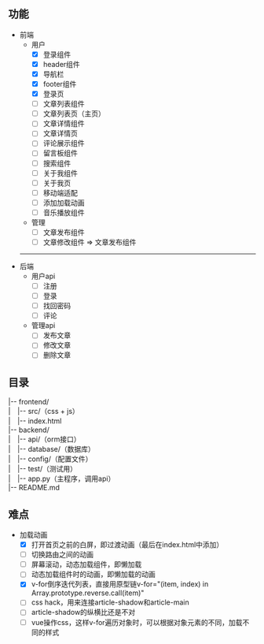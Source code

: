 ## 功能
* 前端
	* 用户
		- [x] 登录组件
		- [x] header组件
		- [x] 导航栏
		- [x] footer组件
		- [x] 登录页
		- [ ] 文章列表组件
		- [ ] 文章列表页（主页）
		- [ ] 文章详情组件
		- [ ] 文章详情页
		- [ ] 评论展示组件
        - [ ] 留言板组件
        - [ ] 搜索组件
		- [ ] 关于我组件
		- [ ] 关于我页
		- [ ] 移动端适配
		- [ ] 添加加载动画
		- [ ] 音乐播放组件
	* 管理
		- [ ] 文章发布组件
		- [ ] 文章修改组件 => 文章发布组件
	---
* 后端
	* 用户api
		- [ ] 注册
		- [ ] 登录
		- [ ] 找回密码
		- [ ] 评论
	* 管理api
		- [ ] 发布文章
		- [ ] 修改文章
		- [ ] 删除文章

## 目录
|-- frontend/  
|　|-- src/（css + js）  
|　|-- index.html  
|-- backend/  
|　|-- api/（orm接口）  
|　|-- database/（数据库）  
|　|-- config/（配置文件）  
|　|-- test/（测试用）  
|　|-- app.py（主程序，调用api）  
|-- README.md  

## 难点
- 加载动画
	- [x] 打开首页之前的白屏，即过渡动画（最后在index.html中添加）
	- [ ] 切换路由之间的动画
	- [ ] 屏幕滚动，动态加载组件，即懒加载
	- [ ] 动态加载组件时的动画，即懒加载的动画
    - [x] v-for倒序迭代列表，直接用原型链v-for="(item, index) in Array.prototype.reverse.call(item)"
    - [ ] css hack，用来连接article-shadow和article-main
    - [ ] article-shadow的纵横比还是不对
	- [ ] vue操作css，这样v-for遍历对象时，可以根据对象元素的不同，加载不同的样式